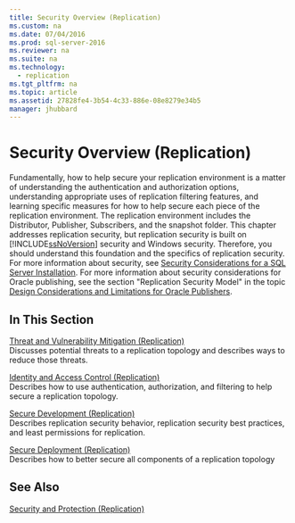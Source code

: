 ```yaml
---
title: Security Overview (Replication)
ms.custom: na
ms.date: 07/04/2016
ms.prod: sql-server-2016
ms.reviewer: na
ms.suite: na
ms.technology: 
  - replication
ms.tgt_pltfrm: na
ms.topic: article
ms.assetid: 27828fe4-3b54-4c33-886e-08e8279e34b5
manager: jhubbard
---
```

# Security Overview (Replication)
Fundamentally, how to help secure your replication environment is a matter of understanding the authentication and authorization options, understanding appropriate uses of replication filtering features, and learning specific measures for how to help secure each piece of the replication environment. The replication environment includes the Distributor, Publisher, Subscribers, and the snapshot folder. This chapter addresses replication security, but replication security is built on [!INCLUDE[ssNoVersion](../../Topics/TopicNameContainA/includes/ssNoVersion_md.md)] security and Windows security. Therefore, you should understand this foundation and the specifics of replication security. For more information about security, see [Security Considerations for a SQL Server Installation](../../Topics/TopicNameContainA/Security-Considerations-for-a-SQL-Server-Installation.md). For more information about security considerations for Oracle publishing, see the section "Replication Security Model" in the topic [Design Considerations and Limitations for Oracle Publishers](../../Topics/TopicNameNotContainA/Design-Considerations-and-Limitations-for-Oracle-Publishers.md).  
  
## In This Section  
 [Threat and Vulnerability Mitigation (Replication)](../../Topics/TopicNameNotContainA/Threat-and-Vulnerability-Mitigation--Replication-.md)  
 Discusses potential threats to a replication topology and describes ways to reduce those threats.  
  
 [Identity and Access Control (Replication)](../../Topics/TopicNameNotContainA/Identity-and-Access-Control--Replication-.md)  
 Describes how to use authentication, authorization, and filtering to help secure a replication topology.  
  
 [Secure Development (Replication)](../../Topics/TopicNameNotContainA/Secure-Development--Replication-.md)  
 Describes replication security behavior, replication security best practices, and least permissions for replication.  
  
 [Secure Deployment (Replication)](../../Topics/TopicNameNotContainA/Secure-Deployment--Replication-.md)  
 Describes how to better secure all components of a replication topology  
  
## See Also  
 [Security and Protection (Replication)](../../Topics/TopicNameNotContainA/Security-and-Protection--Replication-.md)